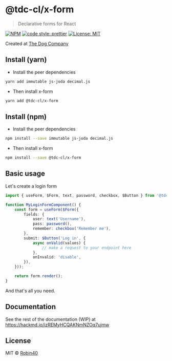 # @tdc-cl/x-form

> Declarative forms for React

[![NPM](https://img.shields.io/npm/v/@tdc-cl/x-form.svg)](https://www.npmjs.com/package/@tdc-cl/x-form) [![code style: prettier](https://img.shields.io/badge/code_style-prettier-ff69b4.svg?style=flat-square)](https://github.com/prettier/prettier) [![License: MIT](https://img.shields.io/badge/License-MIT-yellow.svg)](https://opensource.org/licenses/MIT)

Created at [The Dog Company](https://thedogcompany.cl/)

## Install (yarn)
- Install the peer dependencies
```bash
yarn add immutable js-joda decimal.js
```

- Then install x-form
```bash
yarn add @tdc-cl/x-form
```

## Install (npm)
- Install the peer dependencies
```bash
npm install --save immutable js-joda decimal.js
```

- Then install x-form
```bash
npm install --save @tdc-cl/x-form
```

## Basic usage
Let's create a login form
```typescript jsx
import { useForm, $Form, text, password, checkbox, $Button } from '@tdc-cl/x-form';

function MyLoginFormComponent() {
    const form = useForm($Form({
        fields: {
            user: text('Username'),
            pass: password(),
            remember: checkbox('Remember me'),
        },
        submit: $Button('Log in', {
            async onValid(values) {
                // make a request to your endpoint here
            },
            onInvalid: 'disable',
        }),
    }));

    return form.render();
}
```
And that's all you need.

## Documentation

See the rest of the documentation (WIP) at https://hackmd.io/izREMyHCQAKNmNZOq7ujmw

## License

MIT © [Robin40](https://github.com/Robin40)
